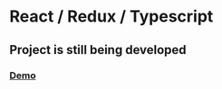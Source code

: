 <h1>React / Redux / Typescript</h1>
<h2>Project is still being developed</h1>
<h3><a target="_blank" href="https://bitrader-review5.netlify.app/">Demo</a></h1>

